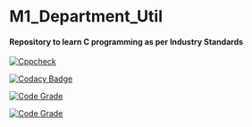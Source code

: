 # M1_Department_Util
#### Repository to learn C programming as per Industry Standards
[![Cppcheck](https://github.com/Navin143123/M1_Department_Util/actions/workflows/main.yml/badge.svg?branch=main)](https://github.com/Navin143123/M1_Department_Util/actions/workflows/main.yml)

[![Codacy Badge](https://app.codacy.com/project/badge/Grade/952a451767e74796a0277543f4184a79)](https://www.codacy.com/gh/Navin143123/M1_Department_Util/dashboard?utm_source=github.com&amp;utm_medium=referral&amp;utm_content=Navin143123/M1_Department_Util&amp;utm_campaign=Badge_Grade)

[![Code Grade](https://api.codiga.io/project/31004/score/svg)](https://www.codiga.io)

[![Code Grade](https://api.codiga.io/project/31004/status/svg)](https://www.codiga.io)
